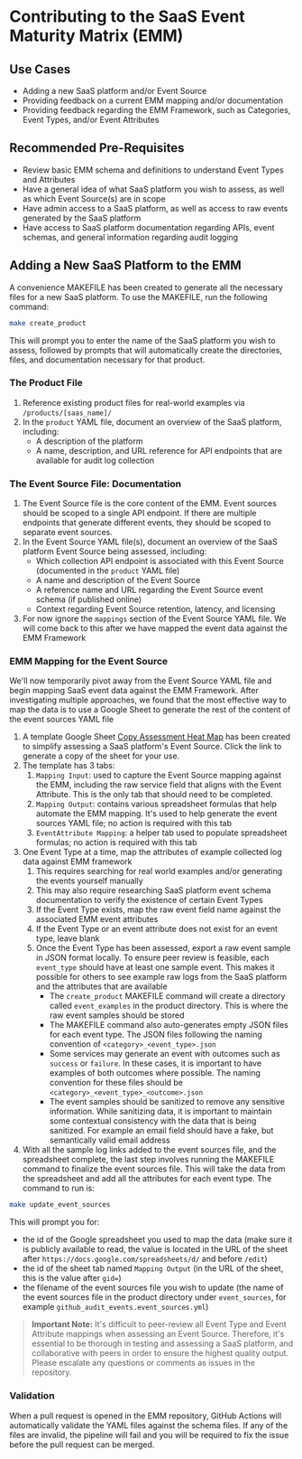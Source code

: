# Contributing to the SaaS Event Maturity Matrix (EMM)

## Use Cases
- Adding a new SaaS platform and/or Event Source
- Providing feedback on a current EMM mapping and/or documentation
- Providing feedback regarding the EMM Framework, such as Categories, Event Types, and/or Event Attributes

## Recommended Pre-Requisites
- Review basic EMM schema and definitions to understand Event Types and Attributes
- Have a general idea of what SaaS platform you wish to assess, as well as which Event Source(s) are in scope
- Have admin access to a SaaS platform, as well as access to raw events generated by the SaaS platform
- Have access to SaaS platform documentation regarding APIs, event schemas, and general information regarding audit logging

## Adding a New SaaS Platform to the EMM  
A convenience MAKEFILE has been created to generate all the necessary files for a new SaaS platform.  To use the MAKEFILE, run the following command:
```bash
make create_product
```
This will prompt you to enter the name of the SaaS platform you wish to assess, followed by prompts that will automatically create the directories, files, and documentation necessary for that product.

### The Product File
1. Reference existing product files for real-world examples via `/products/[saas_name]/`
1. In the `product` YAML file, document an overview of the SaaS platform, including:
	- A description of the platform
	- A name, description, and URL reference for API endpoints that are available for audit log collection

### The Event Source File: Documentation
1. The Event Source file is the core content of the EMM.  Event sources should be scoped to a single API endpoint. If there are multiple endpoints that generate different events, they should be scoped to separate event sources.
1. In the Event Source YAML file(s), document an overview of the SaaS platform Event Source being assessed, including:
	- Which collection API endpoint is associated with this Event Source (documented in the `product` YAML file)
	- A name and description of the Event Source
	- A reference name and URL regarding the Event Source event schema (if published online)
	- Context regarding Event Source retention, latency, and licensing
1.  For now ignore the `mappings` section of the Event Source YAML file.  We will come back to this after we have mapped the event data against the EMM Framework  

### EMM Mapping for the Event Source
We'll now temporarily pivot away from the Event Source YAML file and begin mapping SaaS event data against the EMM Framework.  After investigating multiple approaches, we found that the most effective way to map the data is to use a Google Sheet to generate the rest of the content of the event sources YAML file 

1. A template Google Sheet [Copy Assessment Heat Map](https://docs.google.com/spreadsheets/d/13rgvQRCNkmWtGLq2JgahYQmnenQRvAHCTR_BsDA4VXE/copy) has been created to simplify assessing a SaaS platform's Event Source.  Click the link to generate a copy of the sheet for your use.
1. The template has 3 tabs:
	1. `Mapping Input`: used to capture the Event Source mapping against the EMM, including the raw service field that aligns with the Event Attribute.  This is the only tab that should need to be completed. 
	1. `Mapping Output`: contains various spreadsheet formulas that help automate the EMM mapping. It's used to help generate the event sources YAML file; no action is required with this tab
	1. `EventAttribute Mapping`: a helper tab used to populate spreadsheet formulas; no action is required with this tab
1. One Event Type at a time, map the attributes of example collected log data against EMM framework 
	1. This requires searching for real world examples and/or generating the events yourself manually
	1. This may also require researching SaaS platform event schema documentation to verify the existence of certain Event Types
	1. If the Event Type exists, map the raw event field name against the associated EMM event attributes
	1. If the Event Type or an event attribute does not exist for an event type, leave blank
	1. Once the Event Type has been assessed, export a raw event sample in JSON format locally. To ensure peer review is feasible, each `event_type` should have at least one sample event.  This makes it possible for others to see example raw logs from the SaaS platform and the attributes that are available
       - The `create_product` MAKEFILE command will create a directory called `event_examples` in the product directory.  This is where the raw event samples should be stored
       - The MAKEFILE command also auto-generates empty JSON files for each event type. The JSON files following the naming convention of `<category>_<event_type>.json`
       - Some services may generate an event with outcomes such as `success` or `failure`.  In these cases, it is important to have examples of both outcomes where possible.  The naming convention for these files should be `<category>_<event_type>_<outcome>.json`
       - The event samples should be sanitized to remove any sensitive information.  While sanitizing data, it is important to maintain some contextual consistency with the data that is being sanitized.  For example an email field should have a fake, but semantically valid email address
1. With all the sample log links added to the event sources file, and the spreadsheet complete, the last step involves running the MAKEFILE command to finalize the event sources file.  This will take the data from the spreadsheet and add all the attributes for each event type.  The command to run is:
```bash
make update_event_sources
```
This will prompt you for:  
- the id of the Google spreadsheet you used to map the data (make sure it is publicly available to read, the value is located in the URL of the sheet after `https://docs.google.com/spreadsheets/d/` and before `/edit`)
- the id of the sheet tab named `Mapping Output` (in the URL of the sheet, this is the value after `gid=`)
- the filename of the event sources file you wish to update (the name of the event sources file in the product directory under `event_sources`, for example `github_audit_events.event_sources.yml`)  

> **Important Note:** It's difficult to peer-review all Event Type and Event Attribute mappings when assessing an Event Source. Therefore, it's essential to be thorough in testing and assessing a SaaS platform, and collaborative with peers in order to ensure the highest quality output. Please escalate any questions or comments as issues in the repository.


### Validation
When a pull request is opened in the EMM repository, GitHub Actions will automatically validate the YAML files against the schema files. If any of the files are invalid, the pipeline will fail and you will be required to fix the issue before the pull request can be merged.